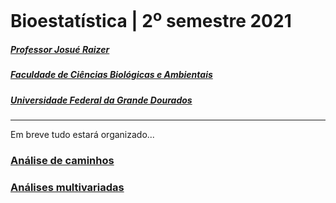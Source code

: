 # Bioestatística | 2<sup>o</sup> semestre 2021
##### <i>[Professor Josué Raizer](http://lattes.cnpq.br/4976414949967775)</i>
##### [Faculdade de Ciências Biológicas e Ambientais](https://www.ufgd.edu.br/faculdade/fcba/index)
##### [Universidade Federal da Grande Dourados](https://www.ufgd.edu.br)
***

Em breve tudo estará organizado...

### [Análise de caminhos](https://github.com/jraizer/bioestat/tree/main/analise-caminhos)

### [Análises multivariadas](https://github.com/jraizer/bioestat/tree/main/analise-multivariada)



